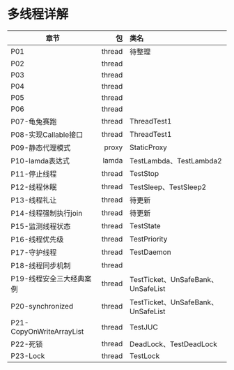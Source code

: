 # 多线程详解
章节|包|类名
---|---:|:---|
P01|thread|待整理|
P02|thread||
P03|thread||
P04|thread||
P05|thread||
P06|thread||
P07-龟兔赛跑|thread|ThreadTest1|
P08-实现Callable接口|thread|ThreadTest1|
P09-静态代理模式|proxy|StaticProxy|
P10-lamda表达式|lamda|TestLambda、TestLambda2|
P11-停止线程|thread|TestStop|
P12-线程休眠|thread|TestSleep、TestSleep2|
P13-线程礼让|thread|待更新|
P14-线程强制执行join|thread|待更新|
P15-监测线程状态|thread|TestState|
P16-线程优先级|thread|TestPriority|
P17-守护线程|thread|TestDaemon|
P18-线程同步机制|thread||
P19-线程安全三大经典案例|thread|TestTicket、UnSafeBank、UnSafeList|
P20-synchronized|thread|TestTicket、UnSafeBank、UnSafeList|
P21-CopyOnWriteArrayList|thread|TestJUC|
P22-死锁|thread|DeadLock、TestDeadLock|
P23-Lock|thread|TestLock|



